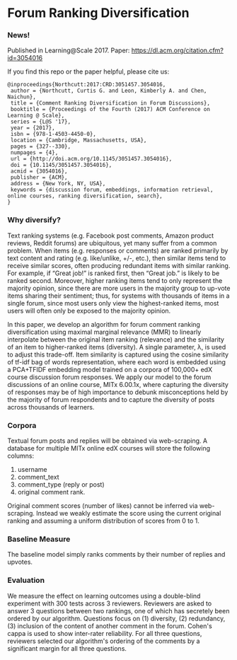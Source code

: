 # Forum Ranking Diversification

### News!

Published in Learning@Scale 2017. Paper: https://dl.acm.org/citation.cfm?id=3054016

If you find this repo or the paper helpful, please cite us:

```
@inproceedings{Northcutt:2017:CRD:3051457.3054016,
 author = {Northcutt, Curtis G. and Leon, Kimberly A. and Chen, Naichun},
 title = {Comment Ranking Diversification in Forum Discussions},
 booktitle = {Proceedings of the Fourth (2017) ACM Conference on Learning @ Scale},
 series = {L@S '17},
 year = {2017},
 isbn = {978-1-4503-4450-0},
 location = {Cambridge, Massachusetts, USA},
 pages = {327--330},
 numpages = {4},
 url = {http://doi.acm.org/10.1145/3051457.3054016},
 doi = {10.1145/3051457.3054016},
 acmid = {3054016},
 publisher = {ACM},
 address = {New York, NY, USA},
 keywords = {discussion forum, embeddings, information retrieval, online courses, ranking diversification, search},
} 
```

### Why diversify?

Text ranking systems (e.g. Facebook post comments, Amazon product
reviews, Reddit forums) are ubiquitous, yet many suffer from a common
problem. When items (e.g. responses or comments) are ranked primarily by
text content and rating (e.g. like/unlike, +/-,
etc.), then similar items tend to receive similar scores, often
producing redundant items with similar ranking. For example, if “Great
job!” is ranked first, then “Great job.” is likely to be ranked second.
Moreover, higher ranking items tend to only represent the majority
opinion, since there are more users in the majority group to up-vote
items sharing their sentiment; thus, for systems with thousands of items
in a single forum, since most users only view the highest-ranked items,
most users will often only be exposed to the majority opinion.

In this paper, we develop an algorithm for forum comment ranking
diversification using maximal marginal relevance (MMR) to linearly
interpolate between the original item ranking (relevance) and the
similarity of an item to higher-ranked items (diversity). A single
parameter, λ, is used to adjust this trade-off. Item similarity
is captured using the cosine similarity of tf-idf bag of words
representation, where each word is embedded using a PCA+TFIDF embedding model
trained on a corpora of 100,000+ edX course discussion forum responses.
We apply our model to the forum discussions of an online course, MITx
6.00.1x, where capturing the diversity of responses may be of high
importance to debunk misconceptions held by the majority of forum
respondents and to capture the diversity of posts across thousands of
learners. 

### Corpora

Textual forum posts and replies will be obtained via web-scraping. A
database for multiple MITx online edX courses will store the following
columns:

1.  username
2.  comment\_text
3.  comment\_type (reply or post)
4.  original comment rank.

Original comment scores (number of likes) cannot be inferred via
web-scraping. Instead we weakly estimate the score using the
current original ranking and assuming a uniform distribution of scores
from 0 to 1.

### Baseline Measure

The baseline model simply ranks comments by their number of replies and upvotes.

### Evaluation

We measure the effect on learning outcomes using a double-blind experiment 
with 300 tests across 3 reviewers. Reviewers are asked to answer 3 questions between two
rankings, one of which has secretely been ordered by our algorithm. Questions focus on
(1) diversity, (2) redundancy, (3) inclusion of the content of another comment in the forum.
Cohen's cappa is used to show inter-rater reliability. For all three questions,
reviewers selected our algorithm's ordering of the comments by a significant margin
for all three questions.
